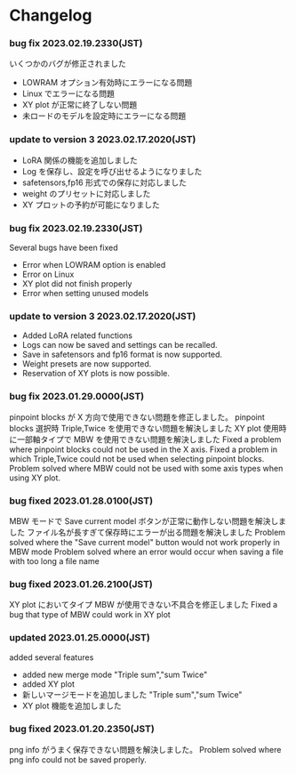 # Changelog

### bug fix 2023.02.19.2330(JST)

いくつかのバグが修正されました

- LOWRAM オプション有効時にエラーになる問題
- Linux でエラーになる問題
- XY plot が正常に終了しない問題
- 未ロードのモデルを設定時にエラーになる問題

### update to version 3 2023.02.17.2020(JST)

- LoRA 関係の機能を追加しました
- Log を保存し、設定を呼び出せるようになりました
- safetensors,fp16 形式での保存に対応しました
- weight のプリセットに対応しました
- XY プロットの予約が可能になりました

### bug fix 2023.02.19.2330(JST)

Several bugs have been fixed

- Error when LOWRAM option is enabled
- Error on Linux
- XY plot did not finish properly
- Error when setting unused models

### update to version 3 2023.02.17.2020(JST)

- Added LoRA related functions
- Logs can now be saved and settings can be recalled.
- Save in safetensors and fp16 format is now supported.
- Weight presets are now supported.
- Reservation of XY plots is now possible.

### bug fix 2023.01.29.0000(JST)

pinpoint blocks が X 方向で使用できない問題を修正しました。
pinpoint blocks 選択時 Triple,Twice を使用できない問題を解決しました
XY plot 使用時に一部軸タイプで MBW を使用できない問題を解決しました
Fixed a problem where pinpoint blocks could not be used in the X axis.
Fixed a problem in which Triple,Twice could not be used when selecting pinpoint blocks.
Problem solved where MBW could not be used with some axis types when using XY plot.

### bug fixed 2023.01.28.0100(JST)

MBW モードで Save current model ボタンが正常に動作しない問題を解決しました
ファイル名が長すぎて保存時にエラーが出る問題を解決しました
Problem solved where the "Save current model" button would not work properly in MBW mode
Problem solved where an error would occur when saving a file with too long a file name

### bug fixed 2023.01.26.2100(JST)

XY plot においてタイプ MBW が使用できない不具合を修正しました
Fixed a bug that type of MBW could work in XY plot

### updated 2023.01.25.0000(JST)

added several features

- added new merge mode "Triple sum","sum Twice"
- added XY plot
- 新しいマージモードを追加しました "Triple sum","sum Twice"
- XY plot 機能を追加しました

### bug fixed 2023.01.20.2350(JST)

png info がうまく保存できない問題を解決しました。
Problem solved where png info could not be saved properly.
